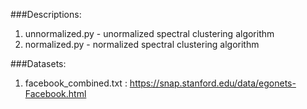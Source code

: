###Descriptions:
1. unnormalized.py - unormalized spectral clustering algorithm
2. normalized.py - normalized spectral clustering algorithm

###Datasets:
1. facebook_combined.txt :  https://snap.stanford.edu/data/egonets-Facebook.html


